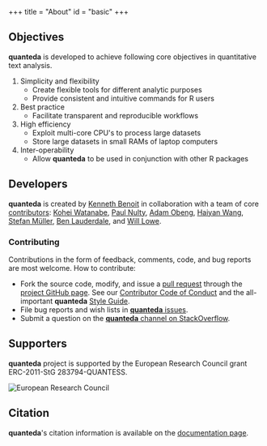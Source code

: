 +++
title = "About"
id = "basic"
+++

## Objectives

**quanteda** is developed to achieve following core objectives in quantitative text analysis. 

1. Simplicity and flexibility
    * Create flexible tools for different analytic purposes
    * Provide consistent and intuitive commands for R users
2. Best practice
    * Facilitate transparent and reproducible workflows
3. High efficiency
    * Exploit multi-core CPU's to process large datasets
    * Store large datasets in small RAMs of laptop computers  
4. Inter-operability 
    * Allow **quanteda** to be used in conjunction with other R packages

## Developers

**quanteda** is created by [Kenneth Benoit](https://github.com/kbenoit) in collaboration with a team of core [contributors](https://github.com/quanteda/quanteda/graphs/contributors): [Kohei Watanabe](https://github.com/koheiw), [Paul Nulty](https://github.com/pnulty), [Adam Obeng](https://github.com/adamobeng), [Haiyan Wang](https://github.com/HaiyanLW), [Stefan Müller](https://github.com/stefan-mueller), [Ben Lauderdale](https://github.com/lauderdale), and [Will Lowe](https://github.com/conjugateprior).

### Contributing

Contributions in the form of feedback, comments, code, and bug reports are most welcome. How to contribute:

-   Fork the source code, modify, and issue a [pull request](https://help.github.com/articles/creating-a-pull-request-from-a-fork/) through the [project GitHub page](https://github.com/quanteda/quanteda). See our [Contributor Code of Conduct](https://github.com/quanteda/quanteda/blob/master/CONDUCT.md) and the all-important **quanteda** [Style Guide](https://github.com/quanteda/quanteda/wiki/Style-guide).
-   File bug reports and wish lists in [**quanteda** issues](https://github.com/quanteda/quanteda/issues).
-   Submit a question on the [**quanteda** channel on  StackOverflow](http://stackoverflow.com/questions/tagged/quanteda).

## Supporters


**quanteda** project is supported by the European Research Council grant ERC-2011-StG 283794-QUANTESS.

![European Research Council](../img/erc.svg)

## Citation

**quanteda**'s citation information is available on the [documentation page](http://docs.quanteda.io/authors.html).
